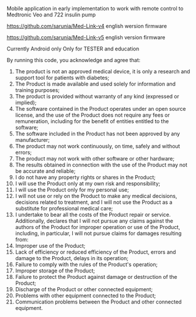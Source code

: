 Mobile application in early implementation to work with remote control to Medtronic Veo and 722 insulin pump 

https://github.com/sarunia/Med-Link-v4 english wersion firmware

https://github.com/sarunia/Med-Link-v5 english version firmware


Currently Android only
Only for TESTER and education


By running this code, you acknowledge and agree that:
1) The product is not an approved medical device, it is only a research and support tool for patients with diabetes;
2) The Product is made available and used solely for information and training purposes;
3) The product is provided without warranty of any kind (expressed or implied);
4) The software contained in the Product operates under an open source license, and the use of the Product does not require any fees or remuneration, including for the benefit of entities entitled to the software;
5) The software included in the Product has not been approved by any manufacturer;
6) The product may not work continuously, on time, safely and without errors;
7) The product may not work with other software or other hardware;
8) The results obtained in connection with the use of the Product may not be accurate and reliable;
9) I do not have any property rights or shares in the Product;
10) I will use the Product only at my own risk and responsibility;
11) I will use the Product only for my personal use;
12) I will not use or rely on the Product to make any medical decisions, decisions related to treatment, and I will not use the Product as a substitute for professional medical care;
13) I undertake to bear all the costs of the Product repair or service.
Additionally, declares that I will not pursue any claims against the authors of the Product for improper operation or use of the Product, including, in particular, I will not pursue claims for damages resulting from:
1) Improper use of the Product;
2) Lack of efficiency or reduced efficiency of the Product, errors and damage to the Product, delays in its operation;
3) Failure to comply with the rules of the Product's operation;
4) Improper storage of the Product;
5) Failure to protect the Product against damage or destruction of the Product;
6) Discharge of the Product or other connected equipment;
7) Problems with other equipment connected to the Product;
8) Communication problems between the Product and other connected equipment.

